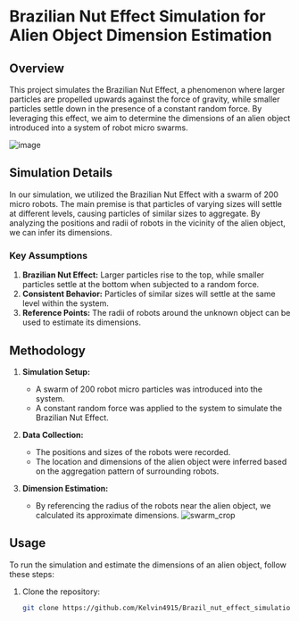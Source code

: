 # Brazilian Nut Effect Simulation for Alien Object Dimension Estimation

## Overview

This project simulates the Brazilian Nut Effect, a phenomenon where larger particles are propelled upwards against the force of gravity, while smaller particles settle down in the presence of a constant random force. By leveraging this effect, we aim to determine the dimensions of an alien object introduced into a system of robot micro swarms.

![image](https://github.com/Kelvin4915/Brazil_nut_effect_simulation/assets/145865695/29792d67-a40c-4e4f-810d-5cef571e6e44)

## Simulation Details

In our simulation, we utilized the Brazilian Nut Effect with a swarm of 200 micro robots. The main premise is that particles of varying sizes will settle at different levels, causing particles of similar sizes to aggregate. By analyzing the positions and radii of robots in the vicinity of the alien object, we can infer its dimensions.

### Key Assumptions
1. **Brazilian Nut Effect:** Larger particles rise to the top, while smaller particles settle at the bottom when subjected to a random force.
2. **Consistent Behavior:** Particles of similar sizes will settle at the same level within the system.
3. **Reference Points:** The radii of robots around the unknown object can be used to estimate its dimensions.

## Methodology

1. **Simulation Setup:** 
   - A swarm of 200 robot micro particles was introduced into the system.
   - A constant random force was applied to the system to simulate the Brazilian Nut Effect.

2. **Data Collection:**
   - The positions and sizes of the robots were recorded.
   - The location and dimensions of the alien object were inferred based on the aggregation pattern of surrounding robots.

3. **Dimension Estimation:**
   - By referencing the radius of the robots near the alien object, we calculated its approximate dimensions.
![swarm_crop](https://github.com/Kelvin4915/Brazil_nut_effect_simulation/assets/145865695/ba0aa310-b7ff-4418-8e26-04ca24d569fc)

## Usage

To run the simulation and estimate the dimensions of an alien object, follow these steps:

1. Clone the repository:
   ```sh
   git clone https://github.com/Kelvin4915/Brazil_nut_effect_simulation
